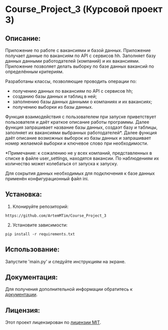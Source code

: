 # Course_Project_3 (Курсовой проект 3)
##  Описание:
Приложение по работе с вакансиями и базой данных. Приложение получает данные по вакансиям по API
с сервисов hh. Заполняет базу данных данными работодателей (компаний) и их вакансиями. Приложение
позволяет делать выборку по базе данных вакансий по определённым критериям.

Разработаны классы, позволяющие проводить операции по:
- получению данных по вакансиям по API с сервисов hh;
- созданию базы данных и таблиц в ней;
- заполнению базы данных данными о компаниях и их вакансиях;
- получению выборки из базы данных.

Функция взаимодействия с пользователем при запуске приветствует пользователя и даёт краткое описание работы программы.
Далее функция запрашивает название базы данных, создаэт базу и таблицы, заполняет их вакансиями выбранных работодателей*.
Далее функция даёт описание возможных выборок из базы данных и запрашивает номер желаемой выборки и ключевое слово при необходимости.

*Примечание: к сожалению не у всех компаний, представленных в списке в файле user_settings, находятся вакансии. По наблюдениям их
количество может колебаться от запуска к запуску.

Для сокрытия данных необходимых для подключения к базе данных применён конфигурационный файл ini.


## Установка:
1. Клонируйте репозиторий:
```
https://github.com/ArtemMTim/Course_Project_3
```
2. Установите зависимости:
```
pip install -r requirements.txt
```
## Использование:
Запустите 'main.py' и следуйте инструкциям на экране.


## Документация:
Для получения дополнительной информации обратитесь к [документации](docs/README.md).

## Лицензия:

Этот проект лицензирован по [лицензии MIT](LICENSE).